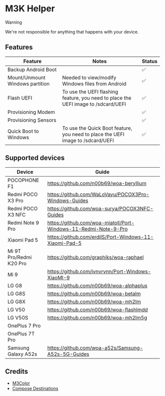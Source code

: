 # M3K Helper

> [!WARNING]
> We're not responsible for anything that happens with your device.

## Features

| Feature                         | Notes                                                                              | Status   |
|---------------------------------|------------------------------------------------------------------------------------|----------|
| Backup Android Boot             |                                                                                    | ✅        |
| Mount/Unmount Windows partition | Needed to view/modify Windows files from Android                                   | ✅        |
| Flash UEFI                      | To use the UEFI flashing feature, you need to place the UEFI image to /sdcard/UEFI | ✅        |
| Provisioning Modem              |                                                                                    | ✅        |
| Provisioning Sensors            |                                                                                    | ✅        |
| Quick Boot to Windows           | To use the Quick Boot feature, you need to place the UEFI image to /sdcard/UEFI    | ✅        |

## Supported devices

| Device                  | Guide                                                             |
|-------------------------|-------------------------------------------------------------------|
| POCOPHONE F1            | <https://github.com/n00b69/woa-beryllium>                         |
| Redmi POCO X3 Pro       | <https://github.com/WaLoVayu/POCOX3Pro-Windows-Guides>                    |
| Redmi POCO X3 NFC       | <https://github.com/woa-surya/POCOX3NFC-Guides>                   |
| Redmi Note 9 Pro        | <https://github.com/woa-miatoll/Port-Windows-11-Redmi-Note-9-Pro> |
| Xiaomi Pad 5            | <https://github.com/erdilS/Port-Windows-11-Xiaomi-Pad-5>          |
| Mi 9T Pro/Redmi K20 Pro | <https://github.com/graphiks/woa-raphael>                         |
| Mi 9                    | <https://github.com/ivnvrvnn/Port-Windows-XiaoMI-9>               |
| LG G8                   | <https://github.com/n00b69/woa-alphaplus>                         |
| LG G8S                  | <https://github.com/n00b69/woa-betalm>                            |
| LG G8X                  | <https://github.com/n00b69/woa-mh2lm>                             |
| LG V50                  | <https://github.com/n00b69/woa-flashlmdd>                         |
| LG V50S                 | <https://github.com/n00b69/woa-mh2lm5g>                           |
| OnePlus 7 Pro           |                                                                   |
| OnePlus 7T Pro          |                                                                   |
| Samsung Galaxy A52s     | <https://github.com/woa-a52s/Samsung-A52s-5G-Guides>              |

## Credits

- [M3Color](https://github.com/Kyant0/m3color)
- [Compose Destinations](https://github.com/raamcosta/compose-destinations)
